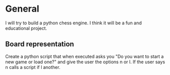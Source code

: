 # General 

I will try to build a python chess engine.
I think it will be a fun and educational project.

## Board representation

Create a python script that when executed 
asks you "Do you want to start a new game or load one?"
and give the user the options n or l.
If the user says n calls a script if l another. 
